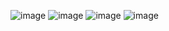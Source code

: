 ![image](https://github.com/Banstra/exam/assets/97594123/295f7a0c-b8c3-418d-a16a-4392cbc66228)
![image](https://github.com/Banstra/exam/assets/97594123/05723a16-7d51-49e3-bcf5-6b86733fb64a)
![image](https://github.com/Banstra/exam/assets/97594123/922f2059-3894-4f35-90db-a3416cd277b3)
![image](https://github.com/Banstra/exam/assets/97594123/a572837c-e7f9-4ea0-8293-3e75de95721a)
